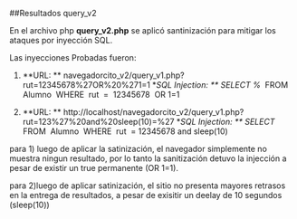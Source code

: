 ##Resultados query_v2

En el archivo php **query_v2.php** se aplicó santinización para mitigar los ataques por inyección SQL. 

Las inyecciones Probadas fueron: 

1) 	**URL: ** navegadorcito_v2/query_v1.php?rut=12345678%27OR%20%271=1
   	**SQL Injection: ** SELECT​ ​%* ​ ​FROM ​ ​Alumno ​ ​WHERE ​ ​rut ​ ​= ​ ​12345678 ​ ​OR ​ ​1=1

2)	**URL: ** http://localhost/navegadorcito_v2/query_v1.php?rut=123%27%20and%20sleep(10)=%27 
	**SQL Injection: ** SELECT​ ​* ​ ​FROM ​ ​Alumno ​ ​WHERE ​ ​rut ​ ​= ​ ​12345678 and sleep(10)


para 1) luego de aplicar la satinización, el navegador simplemente no muestra ningun resultado, por lo tanto la sanitización detuvo la injección a pesar de existir un true permanente (OR 1=1).

para 2)luego de aplicar satinización, el sitio no presenta mayores retrasos en la entrega de resultados, a pesar de exisitir un deelay de 10 segundos (sleep(10))